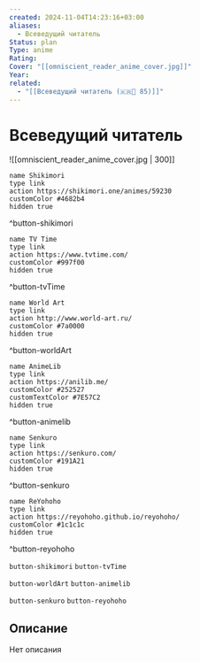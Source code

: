 ```yaml
---
created: 2024-11-04T14:23:16+03:00
aliases:
  - Всеведущий читатель
Status: plan
Type: anime
Rating:
Cover: "[[omniscient_reader_anime_cover.jpg]]"
Year:
related:
  - "[[Всеведущий читатель (🇰🇷📗 85)]]"
---
```


# Всеведущий читатель

![[omniscient_reader_anime_cover.jpg | 300]]

```button
name Shikimori
type link
action https://shikimori.one/animes/59230
customColor #4682b4
hidden true
```
^button-shikimori

```button
name TV Time
type link
action https://www.tvtime.com/
customColor #997f00
hidden true
```
^button-tvTime

```button
name World Art
type link
action http://www.world-art.ru/
customColor #7a0000
hidden true
```
^button-worldArt

```button
name AnimeLib
type link
action https://anilib.me/
customColor #252527
customTextColor #7E57C2
hidden true
```
^button-animelib

```button
name Senkuro
type link
action https://senkuro.com/
customColor #191A21
hidden true
```
^button-senkuro

```button
name ReYohoho
type link
action https://reyohoho.github.io/reyohoho/
customColor #1c1c1c
hidden true
```
^button-reyohoho

`button-shikimori` `button-tvTime`

`button-worldArt` `button-animelib`

`button-senkuro` `button-reyohoho`

## Описание

Нет описания
